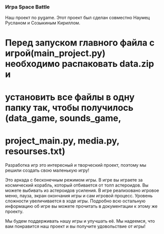 ### Игра Space Battle

Наш проект по pygame. Этот проект был сделан совместно Наумец Русланом и Созыкиным Кириллом.
# Перед запуском главного файла с игрой(main_project.py) необходимо распаковать data.zip и
# установить все файлы в одну папку так, чтобы получилось (data_game, sounds_game,
# project_main.py, media.py, resourses.txt)

Разработка игр это интересный и творческий проект,
поэтому мы решили создать свою маленькую игру!

Это аркада с бесконечным режимом игры. В игре вы играете за космический корабль,
который отбивается от толп астероидов. Вы можете выбивать из астероидов усиления.
В игре реализовано игровое меню, пауза, экран окончания игры и сам игровой процесс.
Уровень сложности увеличивается в ходе игры. Подробно всю остальную информацию
об игре вы можете прочитать в документации к этому же проекту.

Мы будем поддерживать нашу игры и улучшать её. Мы надеемся, что вам понравится
наш проект и вы получите удовольствие от игры!
